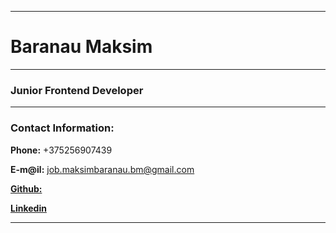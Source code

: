 ***
# Baranau Maksim
***
### Junior Frontend Developer
***
### Contact Information:
**Phone:** +375256907439

**E-m@il:** job.maksimbaranau.bm@gmail.com

[**Github:**](https://github.com/MobileMB)

[**Linkedin**](https://www.linkedin.com/in/maksim-baranau-3b049122b/)
***
